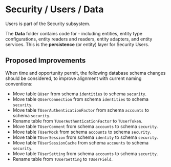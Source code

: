 # Security / Users / Data

Users is part of the Security subsystem.
  
The **Data** folder contains code for - including entities, entity type configurations, entity readers and readers, entity adapters, and entity services. This is the **persistence** (or entity) layer for Security Users.

## Proposed Improvements

When time and opportunity permit, the following database schema changes should be considered, to improve alignment with current naming conventions:

* Move table `QUser` from schema `identities` to schema `security`.
* Move table `QUserConnection` from schema `identities` to schema `security`.
* Move table `TUserAuthenticationFactor` from schema `accounts` to schema `security`.
* Rename table from `TUserAuthenticationFactor` to `TUserToken`.
* Move table `TUserComment` from schema `accounts` to schema `security`.
* Move table `TUserMock` from schema `accounts` to schema `security`.
* Move table `TUserSession` from schema `identity` to schema `security`.
* Move table `TUserSessionCache` from schema `accounts` to schema `security`.
* Move table `TUserSetting` from schema `accounts` to schema `security`.
* Rename table from `TUserSetting` to `TUserField`.
